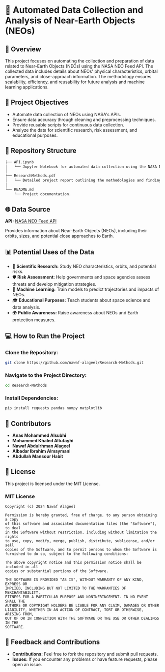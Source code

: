 # 🌌 Automated Data Collection and Analysis of Near-Earth Objects (NEOs)

## 📄 Overview

This project focuses on automating the collection and preparation of data related to Near-Earth Objects (NEOs) using the NASA NEO Feed API. The collected data includes details about NEOs' physical characteristics, orbital parameters, and close-approach information. The methodology ensures scalability, efficiency, and reusability for future analysis and machine learning applications.

## 🚀 Project Objectives

- Automate data collection of NEOs using NASA's APIs.
- Ensure data accuracy through cleaning and preprocessing techniques.
- Provide reusable scripts for continuous data collection.
- Analyze the data for scientific research, risk assessment, and educational purposes.

## 💂️ Repository Structure

```bash
├── API.ipynb
│   └── Jupyter Notebook for automated data collection using the NASA NEO Feed API.
│
├── ResearchMethods.pdf
│   └── Detailed project report outlining the methodologies and findings.
│
└── README.md
    └── Project documentation.
```

## 🌐 Data Source

**API:** [NASA NEO Feed API](https://api.nasa.gov/)

Provides information about Near-Earth Objects (NEOs), including their orbits, sizes, and potential close approaches to Earth.

## 📊 Potential Uses of the Data

- 🔬 **Scientific Research:** Study NEO characteristics, orbits, and potential risks.
- 🛡️ **Risk Assessment:** Help governments and space agencies assess threats and develop mitigation strategies.
- 🤖 **Machine Learning:** Train models to predict trajectories and impacts of NEOs.
- 🎓 **Educational Purposes:** Teach students about space science and data analysis.
- 🌍 **Public Awareness:** Raise awareness about NEOs and Earth protection measures.

## 💻 How to Run the Project

### Clone the Repository:

```bash
git clone https://github.com/nawaf-alageel/Research-Methods.git
```

### Navigate to the Project Directory:

```bash
cd Research-Methods
```

### Install Dependencies:

```bash
pip install requests pandas numpy matplotlib
```

## 📝 Contributors

- **Anas Mohammed Alsubhi**
- **Mohammed Khaled Altufayhi**
- **Nawaf Abdulrhman Alageel**
- **Albadar Ibrahim Almaymani**
- **Abdullah Mansour Habit**

## 📜 License

This project is licensed under the MIT License.

### MIT License

```
Copyright (c) 2024 Nawaf Alageel

Permission is hereby granted, free of charge, to any person obtaining a copy
of this software and associated documentation files (the "Software"), to deal
in the Software without restriction, including without limitation the rights
to use, copy, modify, merge, publish, distribute, sublicense, and/or sell
copies of the Software, and to permit persons to whom the Software is
furnished to do so, subject to the following conditions:

The above copyright notice and this permission notice shall be included in all
copies or substantial portions of the Software.

THE SOFTWARE IS PROVIDED "AS IS", WITHOUT WARRANTY OF ANY KIND, EXPRESS OR
IMPLIED, INCLUDING BUT NOT LIMITED TO THE WARRANTIES OF MERCHANTABILITY,
FITNESS FOR A PARTICULAR PURPOSE AND NONINFRINGEMENT. IN NO EVENT SHALL THE
AUTHORS OR COPYRIGHT HOLDERS BE LIABLE FOR ANY CLAIM, DAMAGES OR OTHER
LIABILITY, WHETHER IN AN ACTION OF CONTRACT, TORT OR OTHERWISE, ARISING FROM,
OUT OF OR IN CONNECTION WITH THE SOFTWARE OR THE USE OR OTHER DEALINGS IN THE
SOFTWARE.
```


## 💬 Feedback and Contributions

- **Contributions:** Feel free to fork the repository and submit pull requests.
- **Issues:** If you encounter any problems or have feature requests, please open an issue.
